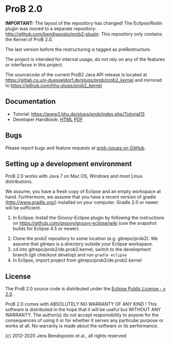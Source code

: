 # ProB 2.0

**IMPORTANT:** The layout of the repository has changed! The Eclipse/Rodin plugin was moved to a separate repository: http://github.com/bendisposto/prob2-plugin. This repository only contains the Kernel of ProB 2.0.

The last version before the restructuring is tagged as preRestructure.

The project is intended for internal usage, do not rely on any of the features or interfaces in this project.

The sourcecode of the current ProB2 Java API release is located at https://gitlab.cs.uni-duesseldorf.de/stups/prob/prob2_kernel
and mirrored to https://github.com/hhu-stups/prob2_kernel

## Documentation

* Tutorial: https://www3.hhu.de/stups/prob/index.php/Tutorial13
* Developer Handbook: [HTML](https://www3.hhu.de/stups/handbook/prob2/prob_handbook.html) [PDF](https://www3.hhu.de/stups/handbook/prob2/prob_handbook.pdf)

## Bugs

Please report bugs and feature requests at [prob-issues on GitHub](https://github.com/hhu-stups/prob-issues/issues).

## Setting up a development environment

ProB 2.0 works with Java 7 on Mac OS, Windows and most Linux distributions.

We assume, you have a fresh copy of Eclipse and an empty workspace at hand. Furthermore, we assume that you have a recent version of gradle (http://www.gradle.org/) installed on your computer. Gradle 2.0 or newer will be sufficient.

1. In Eclipse: Install the Groovy-Eclipse plugin by following the instructions on https://github.com/groovy/groovy-eclipse/wiki (use the snapshot builds for Eclipse 4.5 or newer).
<!---Tool Suite from the Eclipse Market Place. You can leave out the Grails IDE, Spring Dashboard and all features starting with Pivotal. For Eclipse Mars, see https://tedvinke.wordpress.com/2015/10/17/eclipse-mars-grails-3-1-with-gradle-groovy-and-gsp-support/ for installation instructions. Use the Groovy 2.4 Compiler feature.-->
2. Clone the prob2 repository to some location (e.g. gitrepo/prob2).
   We assume that gitrepo is a directory outside your Eclipse workspace.
3. cd into gitrepo/prob2/de.prob2.kernel, switch to the development branch (git checkout develop) and run `gradle eclipse`
4. In Eclipse, import project from gitrepo/prob2/de.prob2.kernel


## License

The ProB 2.0 source code is distributed under the [Eclipse Public License - v 2.0](LICENSE).

ProB 2.0 comes with ABSOLUTELY NO WARRANTY OF ANY KIND ! This software is
distributed in the hope that it will be useful but WITHOUT ANY WARRANTY.
The author(s) do not accept responsibility to anyone for the consequences of
using it or for whether it serves any particular purpose or works at all. No
warranty is made about the software or its performance.


(c) 2012-2020 Jens Bendisposto et.al., all rights reserved
